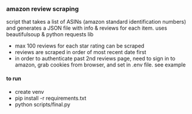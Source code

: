 ### amazon review scraping

script that takes a list of ASINs (amazon standard identification numbers) and generates a JSON file with info & reviews for each item. uses beautifulsoup & python requests lib 

* max 100 reviews for each star rating can be scraped
* reviews are scraped in order of most recent date first
* in order to authenticate past 2nd reviews page, need to sign in to amazon, grab cookies from browser, and set in .env file. see example


#### to run
* create venv
* pip install -r requirements.txt
* python scripts/final.py
